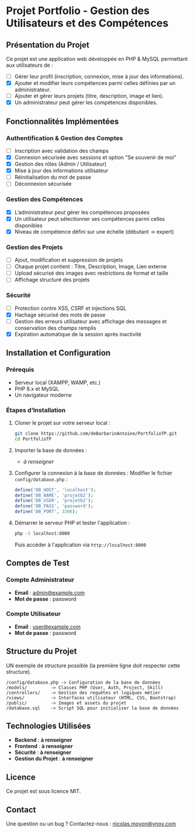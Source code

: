 # Projet Portfolio - Gestion des Utilisateurs et des Compétences

## Présentation du Projet
Ce projet est une application web développée en PHP & MySQL permettant aux utilisateurs de :
- [ ] Gérer leur profil (inscription, connexion, mise à jour des informations).
- [X] Ajouter et modifier leurs compétences parmi celles définies par un administrateur.
- [ ] Ajouter et gérer leurs projets (titre, description, image et lien).
- [X] Un administrateur peut gérer les compétences disponibles.

## Fonctionnalités Implémentées

### Authentification & Gestion des Comptes
- [ ] Inscription avec validation des champs
- [X] Connexion sécurisée avec sessions et option "Se souvenir de moi"
- [X] Gestion des rôles (Admin / Utilisateur)
- [X] Mise à jour des informations utilisateur
- [ ] Réinitialisation du mot de passe
- [ ] Déconnexion sécurisée

### Gestion des Compétences
- [X] L’administrateur peut gérer les compétences proposées
- [X] Un utilisateur peut sélectionner ses compétences parmi celles disponibles
- [X] Niveau de compétence défini sur une échelle (débutant → expert)

### Gestion des Projets
- [ ] Ajout, modification et suppression de projets
- [ ] Chaque projet contient : Titre, Description, Image, Lien externe
- [ ] Upload sécurisé des images avec restrictions de format et taille
- [ ] Affichage structuré des projets

### Sécurité
- [ ] Protection contre XSS, CSRF et injections SQL
- [X] Hachage sécurisé des mots de passe
- [ ] Gestion des erreurs utilisateur avec affichage des messages et conservation des champs remplis
- [X] Expiration automatique de la session après inactivité

## Installation et Configuration

### Prérequis
- Serveur local (XAMPP, WAMP, etc.)
- PHP 8.x et MySQL
- Un navigateur moderne

### Étapes d’Installation
1. Cloner le projet sur votre serveur local :
   ```sh
   git clone https://github.com/deBarbarinAntoine/PortfolioTP.git
   cd PortfolioTP
   ```
2. Importer la base de données :
    - *à renseigner*

3. Configurer la connexion à la base de données :
   Modifier le fichier `config/database.php` :
   ```php
   define('DB_HOST', 'localhost');
   define('DB_NAME', 'projetb2');
   define('DB_USER', 'projetb2');
   define('DB_PASS', 'password');
   define('DB_PORT', 3306);
   ```

4. Démarrer le serveur PHP et tester l'application :
   ```sh
   php -S localhost:8000
   ```
   Puis accéder à l'application via `http://localhost:8000`

## Comptes de Test

### Compte Administrateur
- **Email** : admin@example.com
- **Mot de passe** : password

### Compte Utilisateur
- **Email** : user@example.com
- **Mot de passe** : password

## Structure du Projet

UN exemple de structure possible (la première ligne doit respecter cette structure).

```
/config/database.php -> Configuration de la base de données
/models/         -> Classes PHP (User, Auth, Project, Skill)
/controllers/    -> Gestion des requêtes et logiques métier
/views/          -> Interfaces utilisateur (HTML, CSS, Bootstrap)
/public/         -> Images et assets du projet
/database.sql    -> Script SQL pour initialiser la base de données
```

## Technologies Utilisées
- **Backend** : **à renseigner**
- **Frontend** : **à renseigner**
- **Sécurité** : **à renseigner**
- **Gestion du Projet** : **à renseigner**

## Licence
Ce projet est sous licence MIT.

## Contact
Une question ou un bug ? Contactez-nous : nicolas.moyon@ynov.com
